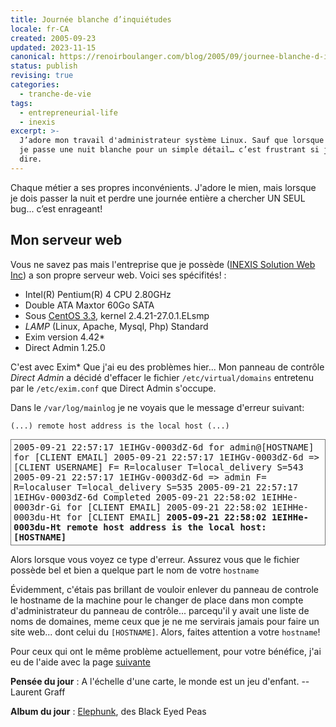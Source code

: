 ```yaml
---
title: Journée blanche d’inquiétudes
locale: fr-CA
created: 2005-09-23
updated: 2023-11-15
canonical: https://renoirboulanger.com/blog/2005/09/journee-blanche-d-inquietudes/
status: publish
revising: true
categories:
  - tranche-de-vie
tags:
  - entrepreneurial-life
  - inexis
excerpt: >-
  J’adore mon travail d'administrateur système Linux. Sauf que lorsque lorsque
  je passe une nuit blanche pour un simple détail… c’est frustrant si je ne peux
  dire.
---
```


<p>Chaque métier a ses propres inconvénients. J'adore le mien, mais lorsque je dois passer la nuit et perdre une journée entière a chercher UN SEUL bug... c’est enrageant!</p>

## Mon serveur web

<p>Vous ne savez pas mais l'entreprise que je possède (<a href="https://web.archive.org/web/20050210131137/http://inexis.net/">INEXIS Solution Web Inc</a>) a son propre serveur web. Voici ses spécifités! :</p>

<ul>
<li>Intel(R) Pentium(R) 4 CPU 2.80GHz</li>
<li>Double ATA Maxtor 60Go SATA</li>
<li>Sous <a href="http://www.centos.org">CentOS 3.3</a>, kernel 2.4.21-27.0.1.ELsmp</li>
<li><em>LAMP</em> (Linux, Apache, Mysql, Php) Standard</li>
<li>Exim version 4.42&#42;</li>
<li>Direct Admin 1.25.0</li>
</ul>

<p>C'est avec Exim&#42; Que j'ai eu des problèmes hier... Mon panneau de contrôle <em>Direct Admin</em> a décidé d'effacer le fichier <code>/etc/virtual/domains</code> entretenu par le <code>/etc/exim.conf</code> que Direct Admin s'occupe.</p>

<p>Dans le <code>/var/log/mainlog</code> je ne voyais que le message d'erreur suivant:</p>

<pre><code>(...) remote host address is the local host (...)
</code></pre>

<div style="border:1px solid #777;padding:4px;"><tt> 2005-09-21 22:57:17 1EIHGv-0003dZ-6d  for admin@[HOSTNAME] for [CLIENT EMAIL] 2005-09-21 22:57:17 1EIHGv-0003dZ-6d =&gt; [CLIENT USERNAME]  F= R=localuser T=local_delivery S=543 2005-09-21 22:57:17 1EIHGv-0003dZ-6d =&gt; admin  F= R=localuser T=local_delivery S=535 2005-09-21 22:57:17 1EIHGv-0003dZ-6d Completed 2005-09-21 22:58:02 1EIHHe-0003dr-Gi  for [CLIENT EMAIL] 2005-09-21 22:58:02 1EIHHe-0003du-Ht  for [CLIENT EMAIL] <strong>2005-09-21 22:58:02 1EIHHe-0003du-Ht remote host address is the local host: [HOSTNAME]</strong> </tt></div>

Alors lorsque vous voyez ce type d'erreur. Assurez vous que le fichier possède bel et bien a quelque part le nom de votre `hostname`

Évidemment, c'étais pas brillant de vouloir enlever du panneau de controle le hostname de la machine pour le changer de place dans mon compte d'administrateur du panneau de contrôle... parcequ'il y avait une liste de noms de domaines, meme ceux que je ne me servirais jamais pour faire un site web... dont celui du `[HOSTNAME]`. Alors, faites attention a votre `hostname`!

<p>Pour ceux qui ont le même problème actuellement, pour votre bénéfice, j'ai eu de l'aide avec la page <a href="http://www.exim.org/exim-html-4.10/doc/html/FAQ_3.html#TOC88">suivante</a></p>

<p><strong>Pensée du jour</strong> : A l'échelle d'une carte, le monde est un jeu d'enfant. --Laurent Graff</p>

<p><strong>Album du jour</strong> : <a href="http://music.yahoo.com/ar-285635-discography--Black-Eyed-Peas">Elephunk</a>, des Black Eyed Peas</p>
